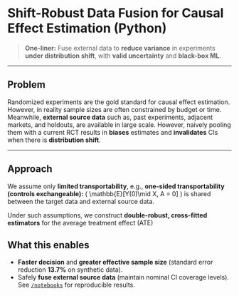# Shift-Robust Data Fusion for Causal Effect Estimation (Python)

> **One-liner:** Fuse external data to **reduce variance** in experiments **under distribution shift**, with **valid uncertainty** and **black-box ML**.

---

## Problem

Randomized experiments are the gold standard for causal effect estimation. However, in reality sample sizes are often constrained by budget or time. Meanwhile, **external source data** such as, past experiments, adjacent markets, and holdouts, are available in large scale. However, naively pooling them with a current RCT results in **biases** estimates and **invalidates** CIs when there is **distribution shift**.

---

## Approach

We assume only **limited transportability**, e.g., **one-sided transportability (controls exchangeable):** \( \mathbb{E}[Y(0)\mid X, A = 0] \) is shared between the target data and external source data.   

Under such assumptions, we construct **double-robust, cross-fitted estimators** for the average treatment effect (ATE)

## What this enables

- **Faster decision** and **greater effective sample size** (standard error reduction **13.7%** on synthetic data).
- Safely **fuse external source data** (maintain nominal CI coverage levels).  
See [`/notebooks`](./notebooks/ate_fusion.ipynb) for reproducible results.
